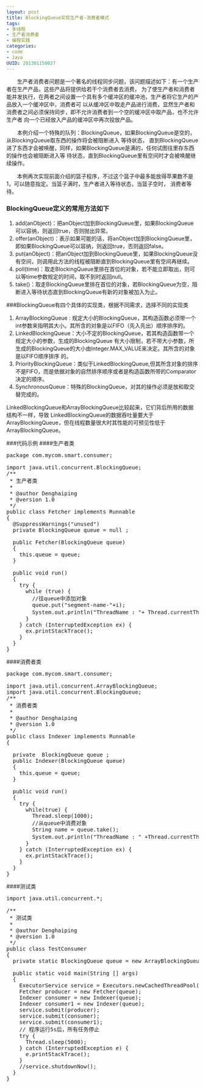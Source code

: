 ```yaml
--- 
layout: post
title: BlockingQueue实现生产者-消费者模式
tags: 
- 多线程
- 生产者消费者
- 编程实践
categories:
- code
- Java
UUID: 201301150027
---
```


　　生产者消费者问题是一个著名的线程同步问题，该问题描述如下：有一个生产者在生产产品，这些产品将提供给若干个消费者去消费，
为了使生产者和消费者能并发执行，在两者之间设置一个具有多个缓冲区的缓冲池，生产者将它生产的产品放入一个缓冲区中，消费者可
以从缓冲区中取走产品进行消费，显然生产者和消费者之间必须保持同步，即不允许消费者到一个空的缓冲区中取产品，也不允许生产者
向一个已经放入产品的缓冲区中再次投放产品。
 
　　本例介绍一个特殊的队列：BlockingQueue，如果BlockingQueue是空的，从BlockingQueue取东西的操作将会被阻断进入 等待状态，
直到BlockingQueue进了东西才会被唤醒，同样，如果BlockingQueue是满的，任何试图往里存东西的操作也会被阻断进入等 待状态，直到BlockingQueue里有空间时才会被唤醒继续操作。 

　　本例再次实现前面介绍的篮子程序，不过这个篮子中最多能放得苹果数不是1，可以随意指定。当篮子满时，生产者进入等待状态，当篮子空时，
消费者等待。 

### BlockingQueue定义的常用方法如下
<ol>
<li>add(anObject)：把anObject加到BlockingQueue里，如果BlockingQueue可以容纳，则返回true，否则抛出异常。 </li>
<li>offer(anObject)：表示如果可能的话，将anObject加到BlockingQueue里，即如果BlockingQueue可以容纳，则返回true，否则返回false。 </li>
<li>put(anObject)：把anObject加到BlockingQueue里，如果BlockingQueue没有空间，则调用此方法的线程被阻断直到BlockingQueue里有空间再继续。</li>
<li>poll(time)：取走BlockingQueue里排在首位的对象，若不能立即取出，则可以等time参数规定的时间，取不到时返回null。 </li>
<li>take()：取走BlockingQueue里排在首位的对象，若BlockingQueue为空，阻断进入等待状态直到BlockingQueue有新的对象被加入为止。 </li>
</ol>

###BlockingQueue有四个具体的实现类，根据不同需求，选择不同的实现类
<ol>
<li>
ArrayBlockingQueue : 规定大小的BlockingQueue，其构造函数必须带一个int参数来指明其大小。其所含的对象是以FIFO（先入先出）顺序排序的。 
</li>
<li>
LinkedBlockingQueue：大小不定的BlockingQueue，若其构造函数带一个规定大小的参数，生成的BlockingQueue 有大小限制，若不带大小参数，所生成的BlockingQueue的大小由Integer.MAX_VALUE来决定。其所含的对象是以FIFO顺序排序 的。 
</li>
<li>
PriorityBlockingQueue：类似于LinkedBlockingQueue,但其所含对象的排序不是FIFO，而是依据对象的自然排序顺序或者是构造函数所带的Comparator决定的顺序。 
</li>
<li>
SynchronousQueue：特殊的BlockingQueue，对其的操作必须是放和取交替完成的。 
</li>
</ol>
LinkedBlockingQueue和ArrayBlockingQueue比较起来，它们背后所用的数据结构不一样，导致 LinkedBlockingQueue的数据吞吐量要大于ArrayBlockingQueue，但在线程数量很大时其性能的可预见性低于 ArrayBlockingQueue。

###代码示例
####生产者类
<pre id="java">
package com.mycom.smart.consumer;

import java.util.concurrent.BlockingQueue;
/**
 * 生产者类
 *
 * @author Denghaiping
 * @version 1.0
 */
public class Fetcher implements Runnable
{
  @SuppressWarnings("unused")
  private BlockingQueue<String> queue = null ;

  public Fetcher(BlockingQueue<String> queue)
  {
    this.queue = queue;
  }

  public void run() 
  {
    try {
      while (true) {
        //往queue中添加对象
        queue.put("segment-name-"+i);
        System.out.println("ThreadName : "+ Thread.currentThread().getName() +" 抓取完成");
      }   
    } catch (InterruptedException ex) {
      ex.printStackTrace();    
    }   
  }
}                                                                                                                                                                      
</pre>
####消费者类
<pre id="java">
package com.mycom.smart.consumer;

import java.util.concurrent.ArrayBlockingQueue;
import java.util.concurrent.BlockingQueue;
/**
 * 消费者类
 *
 * @author Denghaiping
 * @version 1.0
 */
public class Indexer implements Runnable
{

  private  BlockingQueue<String> queue ;
  public Indexer(BlockingQueue<String> queue)
  {
    this.queue = queue;
  }

  public void run()
  {
    try {
      while(true) {
        Thread.sleep(1000);
        //从queue中消费对象
        String name = queue.take();
        System.out.println("ThreadName : " +Thread.currentThread().getName()+ " 索引创建完成 " +name);
      }
    } catch (InterruptedException ex) {
      ex.printStackTrace(); 
    }
  }
} 
</pre>
####测试类
<pre id="java">
import java.util.concurrent.*;

/**
 * 测试类
 *
 * @author Denghaiping
 * @version 1.0
 */
public class TestConsumer
{
  private static BlockingQueue<String> queue = new ArrayBlockingQueue<String> (10);
  
  public static void main(String [] args) 
  {
    ExecutorService service = Executors.newCachedThreadPool();  
    Fetcher producer = new Fetcher(queue);  
    Indexer consumer = new Indexer(queue);  
    Indexer consumer1 = new Indexer(queue);  
    service.submit(producer);  
    service.submit(consumer);
    service.submit(consumer1);
    // 程序运行5s后，所有任务停止  
    try {
      Thread.sleep(5000);
    } catch (InterruptedException e) {
      e.printStackTrace();
    }
    //service.shutdownNow();  
  }
}
</pre>
